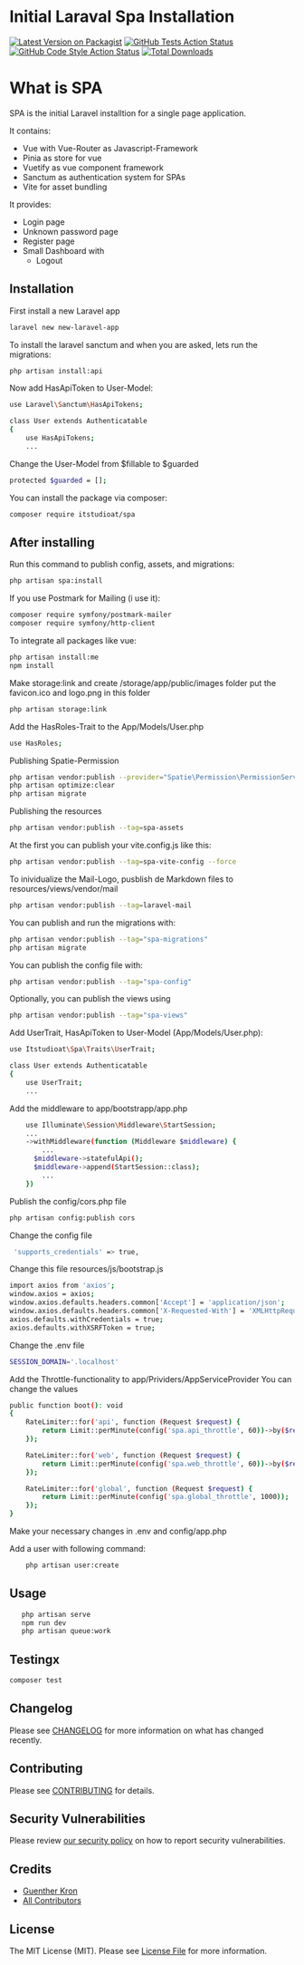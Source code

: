 # Initial Laraval Spa Installation

[![Latest Version on Packagist](https://img.shields.io/packagist/v/itstudioat/spa.svg?style=flat-square)](https://packagist.org/packages/itstudioat/spa)
[![GitHub Tests Action Status](https://img.shields.io/github/actions/workflow/status/itstudioat/spa/run-tests.yml?branch=main&label=tests&style=flat-square)](https://github.com/itstudioat/spa/actions?query=workflow%3Arun-tests+branch%3Amain)
[![GitHub Code Style Action Status](https://img.shields.io/github/actions/workflow/status/itstudioat/spa/fix-php-code-style-issues.yml?branch=main&label=code%20style&style=flat-square)](https://github.com/itstudioat/spa/actions?query=workflow%3A"Fix+PHP+code+style+issues"+branch%3Amain)
[![Total Downloads](https://img.shields.io/packagist/dt/itstudioat/spa.svg?style=flat-square)](https://packagist.org/packages/itstudioat/spa)


# What is SPA
SPA is the initial Laravel installtion for a single page application.

It contains:
- Vue with Vue-Router as Javascript-Framework
- Pinia as store for vue
- Vuetify as vue component framework
- Sanctum as authentication system for SPAs 
- Vite for asset bundling

It provides:
- Login page 
- Unknown password page
- Register page
- Small Dashboard with
    - Logout


## Installation

First install a new Laravel app
```bash
laravel new new-laravel-app
```

To install the laravel sanctum and when you are asked, lets run the migrations:
```bash
php artisan install:api

```

Now add HasApiToken to User-Model:
```bash
use Laravel\Sanctum\HasApiTokens;

class User extends Authenticatable
{
    use HasApiTokens;
    ...
```

Change the User-Model from $fillable to $guarded
```bash
protected $guarded = [];
```    

You can install the package via composer:

```bash
composer require itstudioat/spa
```

## After installing

Run this command to publish config, assets, and migrations:

```bash
php artisan spa:install
```


If you use Postmark for Mailing (i use it):
```bash
composer require symfony/postmark-mailer
composer require symfony/http-client
```


To integrate all packages like vue:
```bash
php artisan install:me
npm install
```

Make storage:link and create  /storage/app/public/images folder
put the favicon.ico and logo.png in this folder
```bash
php artisan storage:link
```

Add the HasRoles-Trait to the App/Models/User.php
```bash
use HasRoles;
```

Publishing Spatie-Permission
```bash
php artisan vendor:publish --provider="Spatie\Permission\PermissionServiceProvider"
php artisan optimize:clear
php artisan migrate
```

Publishing the resources
```bash
php artisan vendor:publish --tag=spa-assets
```

At the first you can publish your vite.config.js like this:
```bash
php artisan vendor:publish --tag=spa-vite-config --force
```



To inividualize the Mail-Logo, pusblish de Markdown files to resources/views/vendor/mail
```bash
php artisan vendor:publish --tag=laravel-mail
```

You can publish and run the migrations with:
```bash
php artisan vendor:publish --tag="spa-migrations"
php artisan migrate
```

You can publish the config file with:

```bash
php artisan vendor:publish --tag="spa-config"
```

Optionally, you can publish the views using

```bash
php artisan vendor:publish --tag="spa-views"
```

Add UserTrait, HasApiToken to User-Model (App/Models/User.php):
```bash
use Itstudioat\Spa\Traits\UserTrait;

class User extends Authenticatable
{
    use UserTrait;
    ...
```


Add the middleware to app/bootstrapp/app.php
```bash
    use Illuminate\Session\Middleware\StartSession;
    ...
    ->withMiddleware(function (Middleware $middleware) {
        ...
      $middleware->statefulApi();
      $middleware->append(StartSession::class);
        ...
    })
```


Publish the config/cors.php file
```bash
php artisan config:publish cors
```

Change the config file
```bash
 'supports_credentials' => true,
```

Change this file resources/js/bootstrap.js
```bash
import axios from 'axios';
window.axios = axios;
window.axios.defaults.headers.common['Accept'] = 'application/json';
window.axios.defaults.headers.common['X-Requested-With'] = 'XMLHttpRequest';
axios.defaults.withCredentials = true;
axios.defaults.withXSRFToken = true;
```
Change the .env file

```bash
SESSION_DOMAIN='.localhost'
```

Add the Throttle-functionality to app/Prividers/AppServiceProvider
You can change the values
```bash
public function boot(): void
{
    RateLimiter::for('api', function (Request $request) {
        return Limit::perMinute(config('spa.api_throttle', 60))->by($request->user()?->id ?: $request->ip());
    });

    RateLimiter::for('web', function (Request $request) {
        return Limit::perMinute(config('spa.web_throttle', 60))->by($request->user()?->id ?: $request->ip());
    });

    RateLimiter::for('global', function (Request $request) {
        return Limit::perMinute(config('spa.global_throttle', 1000));
    });
}
```

Make your necessary changes in .env and config/app.php


Add a user with following command:
```bash
    php artisan user:create
```


## Usage
```bash
   php artisan serve
   npm run dev
   php artisan queue:work
```

## Testingx

```bash
composer test
```

## Changelog

Please see [CHANGELOG](CHANGELOG.md) for more information on what has changed recently.

## Contributing

Please see [CONTRIBUTING](CONTRIBUTING.md) for details.

## Security Vulnerabilities

Please review [our security policy](../../security/policy) on how to report security vulnerabilities.

## Credits

- [Guenther Kron](https://github.com/itstudioat)
- [All Contributors](../../contributors)

## License

The MIT License (MIT). Please see [License File](LICENSE.md) for more information.

